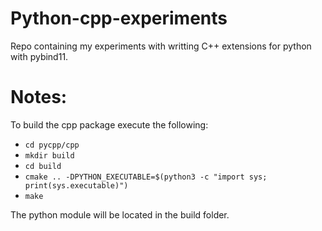 # Python-cpp-experiments
Repo containing my experiments with writting C++ extensions for python with pybind11.

# Notes:
To build the cpp package execute the following:
- `cd pycpp/cpp`
- `mkdir build`
- `cd build` 
- `cmake .. -DPYTHON_EXECUTABLE=$(python3 -c "import sys; print(sys.executable)")`
- `make`

The python module will be located in the build folder.

